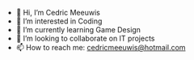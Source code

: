- 👋 Hi, I’m Cedric Meeuwis
- 👀 I’m interested in Coding
- 🌱 I’m currently learning Game Design
- 💞️ I’m looking to collaborate on IT projects
- 📫 How to reach me: cedricmeeuwis@hotmail.com
<!---
CedricMeeuwis/CedricMeeuwis is a ✨ special ✨ repository because its `README.md` (this file) appears on your GitHub profile.
You can click the Preview link to take a look at your changes.
--->
